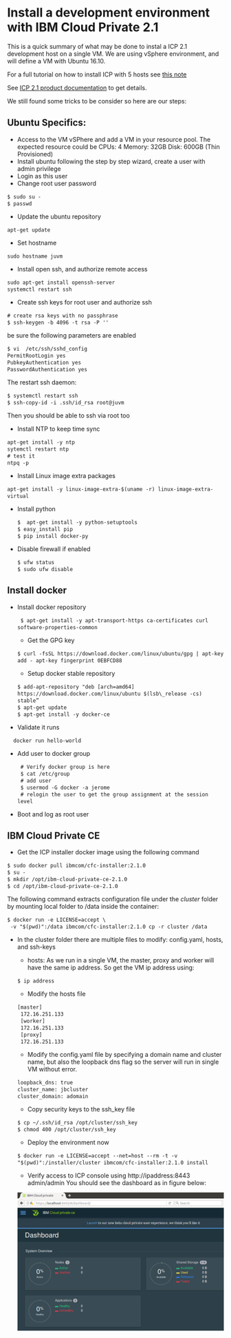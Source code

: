 # Install a development environment with IBM Cloud Private 2.1
This is a quick summary of what may be done to instal a ICP 2.1 development host on a single VM. We are using vSphere environment, and will define a VM with Ubuntu 16.10.

For a full tutorial on how to install ICP with 5 hosts see [this note](https://github.com/ibm-cloud-architecture/refarch-privatecloud/blob/master/Installing_ICP_on_prem.md)

See [ICP 2.1 product documentation](https://www.ibm.com/support/knowledgecenter/SSBS6K_2.1.0/installing/install_containers_CE.html) to get details.

We still found some tricks to be consider so here are our steps:
## Ubuntu Specifics:
* Access to the VM vSPhere and add a VM in your resource pool. The expected resource could be
CPUs: 4 Memory: 32GB Disk: 600GB (Thin Provisioned)
* Install ubuntu following the step by step wizard, create a user with admin privilege
* Login as this user
* Change root user password
```
$ sudo su -
$ passwd
```
* Update the ubuntu repository
```
apt-get update
```
* Set hostname
```
sudo hostname juvm
```
* Install open ssh, and authorize remote access
```
sudo apt-get install openssh-server
systemctl restart ssh
```

* Create ssh keys for root user and authorize ssh
```
# create rsa keys with no passphrase
$ ssh-keygen -b 4096 -t rsa -P ''
```
be sure the following parameters are enabled
```
$ vi  /etc/ssh/sshd_config
PermitRootLogin yes
PubkeyAuthentication yes
PasswordAuthentication yes
```
The restart ssh daemon:
```
$ systemctl restart ssh
$ ssh-copy-id -i .ssh/id_rsa root@juvm
```
Then you should be able to ssh via root too
* Install NTP to keep time sync
```
apt-get install -y ntp
sytemctl restart ntp
# test it
ntpq -p
```
* Install Linux image extra packages
```
apt-get install -y linux-image-extra-$(uname -r) linux-image-extra-virtual
```
* Install python
  ```
  $  apt-get install -y python-setuptools
  $ easy_install pip
  $ pip install docker-py
  ```
* Disable firewall if enabled
  ```
  $ ufw status
  $ sudo ufw disable
  ```
## Install docker
* Install docker repository
  ```
   $ apt-get install -y apt-transport-https ca-certificates curl software-properties-common
  ```

  * Get the GPG key
   ```
   $ curl -fsSL https://download.docker.com/linux/ubuntu/gpg | apt-key add - apt-key fingerprint 0EBFCD88
   ```
  * Setup docker stable repository
  ```
  $ add-apt-repository "deb [arch=amd64] https://download.docker.com/linux/ubuntu $(lsb\_release -cs) stable”
  $ apt-get update
  $ apt-get install -y docker-ce
  ```

* Validate it runs
 ```
   docker run hello-world
 ```
* Add user to docker group
  ```
   # Verify docker group is here
   $ cat /etc/group
   # add user
   $ usermod -G docker -a jerome
   # relogin the user to get the group assignment at the session level
   ```

* Boot and log as root user

## IBM Cloud Private CE
* Get the ICP  installer docker image using the following command
 ```
 $ sudo docker pull ibmcom/cfc-installer:2.1.0
 $ su -
 $ mkdir /opt/ibm-cloud-private-ce-2.1.0
 $ cd /opt/ibm-cloud-private-ce-2.1.0
 ```
 The following command extracts configuration file under the *cluster* folder by mounting local folder to /data inside the container:
 ```
 $ docker run -e LICENSE=accept \
  -v "$(pwd)":/data ibmcom/cfc-installer:2.1.0 cp -r cluster /data
 ```
* In the cluster folder there are multiple files to modify: config.yaml, hosts, and ssh-keys
  * hosts: As we run in a single VM, the master, proxy and worker will have the same ip address. So get the VM ip address using:
  ```
  $ ip address
  ```
   * Modify the hosts file
  ```
  [master]
   172.16.251.133
   [worker]
   172.16.251.133
   [proxy]
   172.16.251.133
  ```
  * Modify the config.yaml file by specifying a domain name and cluster name, but also the loopback dns flag so the server will run in single VM without error.
  ```
  loopback_dns: true
  cluster_name: jbcluster
  cluster_domain: adomain
  ```
  * Copy security keys to the ssh_key file
  ```
  $ cp ~/.ssh/id_rsa /opt/cluster/ssh_key
  $ chmod 400 /opt/cluster/ssh_key
  ```
  * Deploy the environment now
  ```
  $ docker run -e LICENSE=accept --net=host --rm -t -v "$(pwd)":/installer/cluster ibmcom/cfc-installer:2.1.0 install
  ```
  * Verify access to ICP console using http://ipaddress:8443 admin/admin
  You should see the dashboard as in figure below:

  ![](icp-dashboard.png)
